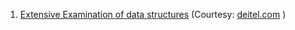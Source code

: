 1. [Extensive Examination of data structures](https://github.com/inspire99/dsa/blob/master/docs/Extensive_Examination_of_DS.pdf) (Courtesy: [deitel.com](http://www.deitel.com/Paul/ResourceCenters/Programming/C/CAlgorithmsandDataStructures/tabid/507/Default.aspx) )